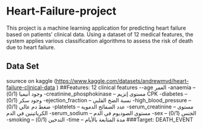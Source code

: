 # Heart-Failure-project
This project is a machine learning application for predicting heart failure based on patients' clinical data. Using a dataset of 12 medical features, the system applies various classification algorithms to assess the risk of death due to heart failure.
## Data Set 
sourece on kaggle (https://www.kaggle.com/datasets/andrewmvd/heart-failure-clinical-data )
##Features: 12 clinical features 
--age العمر
-anaemia – وجود أنيميا (0/1)
-creatinine_phosphokinase – مستوى إنزيم CPK
-diabetes – وجود سكر (0/1)
-ejection_fraction – نسبة الضخ القلبي
-high_blood_pressure – ضغط دم عالي (0/1)
-platelets – عدد الصفائح الدموية
-serum_creatinine – مستوى الكرياتينين في الدم
-serum_sodium – مستوى الصوديوم في الدم
-sex – الجنس (0/1)
-smoking – التدخين (0/1)
-time – مدة المتابعة بالأيام
###Target:
DEATH_EVENT
##

